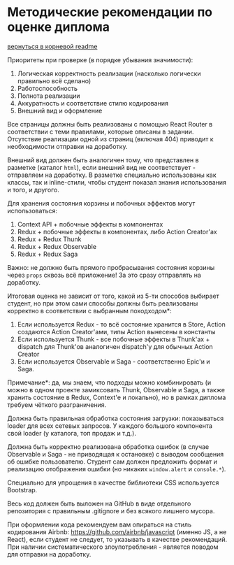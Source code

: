 # Методические рекомендации по оценке диплома
[вернуться в корневой readme](../README.md)

Приоритеты при проверке (в порядке убывания значимости):
1. Логическая корректность реализации (насколько логически правильно всё сделано)
1. Работоспособность
1. Полнота реализации
1. Аккуратность и соответствие стилю кодирования
1. Внешний вид и оформление

Все страницы должны быть реализованы с помощью React Router в соответствии с теми правилами, которые описаны в задании. Отсутствие реализации одной из страниц (включая 404) приводит к необходимости отправки на доработку.

Внешний вид должен быть аналогичен тому, что представлен в разметке (каталог `html`), если внешний вид не соответствует - отправляем на доработку. В разметке специально использованы как классы, так и inline-стили, чтобы студент показал знания использования и того, и другого.

Для хранения состояния корзины и побочных эффектов могут использоваться:
1. Context API + побочные эффекты в компонентах
1. Redux + побочные эффекты в компонентах, либо Action Creator'ах
1. Redux + Redux Thunk
1. Redux + Redux Observable
1. Redux + Redux Saga

Важно: не должно быть прямого пробрасывания состояния корзины через `props` сквозь всё приложение! За это сразу отправлять на доработку.

Итоговая оценка не зависит от того, какой из 5-ти способов выбирает студент, но при этом сами способы должны быть реализованы корректно в соответствии с выбранным походходом*:
1. Если используется Redux - то всё состояние хранится в Store, Action создаются Action Creator'ами, типы Action вынесены в константы
1. Если используется Thunk - все побочные эффекты в Thunk'ах + dispatch для Thunk'ов аналогичен dispatch'у для обычных Action Creator
1. Если используется Observable и Saga - соответственно Epic'и и Saga.

Примечание*: да, мы знаем, что подходы можно комбинировать (и можно в одном проекте замиксовать Thunk, Observable и Saga, а также хранить состояние в Redux, Context'е и локально), но в рамках диплома требуем чёткого разграничения.

Должна быть правильная обработка состояния загрузки: показываться loader для всех сетевых запросов. У каждого большого компонента свой loader (у каталога, топ продаж и т.д.).

Должна быть корректно реализована обработка ошибок (в случае Observable и Saga - не приводящая к остановке) с выводом сообщения об ошибке пользователю. Студент сам должен предложить формат и реализацию отображения ошибки (но никаких `window.alert` и `console.*`).

Специально для упрощения в качестве библиотеки CSS используется Bootstrap.

Весь код должен быть выложен на GitHub в виде отдельного репозитория с правильным .gitignore и без всякого лишнего мусора.

При оформлении кода рекомендуем вам опираться на стиль кодирования Airbnb: https://github.com/airbnb/javascript (именно JS, а не React), если студент не следует, то указывать в качестве рекомендаций. При наличии систематического злоупотребления - является поводом для отправки на доработку.
